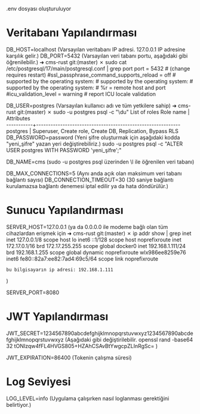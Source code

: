 .env dosyası oluşturuluyor
# Veritabanı Yapılandırması
DB_HOST=localhost (Varsayılan veritabanı IP adresi. 127.0.0.1 IP adresine karşılık gelir.)
DB_PORT=5432 (Varsayılan veri tabanı portu, aşağıdaki gibi öğrenilebilir.)
    ➜  cms-rust git:(master) ✗ sudo cat /etc/postgresql/17/main/postgresql.conf | grep port
      port = 5432				# (change requires restart)
      #ssl_passphrase_command_supports_reload = off
                # supported by the operating system:
                # supported by the operating system:
                # supported by the operating system:
                #   %r = remote host and port
      #icu_validation_level = warning		# report ICU locale validation

DB_USER=postgres (Varsayılan kullanıcı adı ve tüm yetkilere sahip)
➜  cms-rust git:(master) ✗ sudo -u postgres psql -c "\du"
                             List of roles
 Role name |                         Attributes                         
-----------+------------------------------------------------------------
 postgres  | Superuser, Create role, Create DB, Replication, Bypass RLS
DB_PASSWORD=password (Yeni şifre oluşturmak için aşağıdaki kodda "yeni_şifre" yazan yeri değiştirebiliriz.)
sudo -u postgres psql -c "ALTER USER postgres WITH PASSWORD 'yeni_şifre';"

DB_NAME=cms (sudo -u postgres psql üzerinden \l ile öğrenilen veri tabanı)

DB_MAX_CONNECTIONS=5 (Aynı anda açık olan maksimum veri tabanı bağlantı sayısı)
DB_CONNECTION_TIMEOUT=30 (30 saniye bağlantı kurulamazsa bağlantı denemesi iptal edilir ya da hata döndürülür.)

# Sunucu Yapılandırması
SERVER_HOST=127.0.0.1 (ya da  0.0.0.0 ile modeme bağlı olan tüm cihazlardan erişmek için 
➜  cms-rust git:(master) ✗ ip addr show | grep inet
    inet 127.0.0.1/8 scope host lo
    inet6 ::1/128 scope host noprefixroute 
    inet 172.17.0.1/16 brd 172.17.255.255 scope global docker0
    inet 192.168.1.111/24 brd 192.168.1.255 scope global dynamic noprefixroute wlx986ee8259e76
    inet6 fe80::82a7:ee82:7ad4:69c5/64 scope link noprefixroute 

    bu bilgisayarın ip adresi: 192.168.1.111
)

SERVER_PORT=8080

# JWT Yapılandırması
JWT_SECRET=1234567890abcdefghijklmnopqrstuvwxyz1234567890abcdefghijklmnopqrstuvwxyz
(Aşağıdaki gibi değiştirilebilir.
openssl rand -base64 32
tONIzqw4fFL4HVGS805+HZAhCSAvBtYwgcpZLInRgSc=
)

JWT_EXPIRATION=86400 (Tokenin çalışma süresi)

# Log Seviyesi
LOG_LEVEL=info (Uygulama çalışırken nasıl loglanması gerektiğini belirtiyor.)